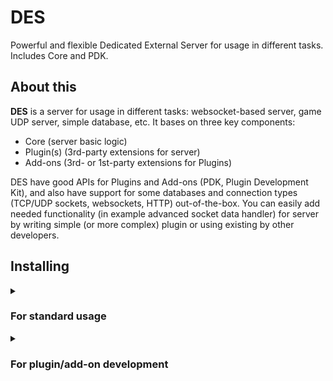 # DES
Powerful and flexible Dedicated External Server for usage in different tasks. Includes Core and PDK.

## About this
**DES** is a server for usage in different tasks: websocket-based server, game UDP server, simple database, etc.
It bases on three key components:
* Core (server basic logic)
* Plugin(s) (3rd-party extensions for server)
* Add-ons (3rd- or 1st-party extensions for Plugins)

DES have good APIs for Plugins and Add-ons (PDK, Plugin Development Kit), and also have support for some databases and connection types (TCP/UDP sockets, websockets, HTTP) out-of-the-box.
You can easily add needed functionality (in example advanced socket data handler) for server by writing simple (or more complex) plugin or using existing by other developers.

## Installing
<details>
<summary><h3>For standard usage</h3></summary>

1. Download binaries for your OS and platform on [releases page]().

2. Open terminal, `cd` (change directory) to with downloaded binaries.

3. Type:

* on Windows:

```batch
des-config
```

* on Linux:

```bash
./des-config
```

4. Follow the instructions in console to configure server.

5. Run DES:

Windows:
```batch
des-run --loglevel debug --port <port; leave this if you want standard (6750)>
```
Linux:
```bash
./des-unix-prepare && ./des-run --loglevel debug --port <port; leave this if you want standard (6750)>
```
</details>
<details>
<summary><h3>For plugin/add-on development</h3></summary>

1. Make sure that you have already installed DES. If not, [go here](#for-production). 

2. Download PDK on [releases page](). 

3. Go to [docs]() or more information and tutorials. 

</details>
